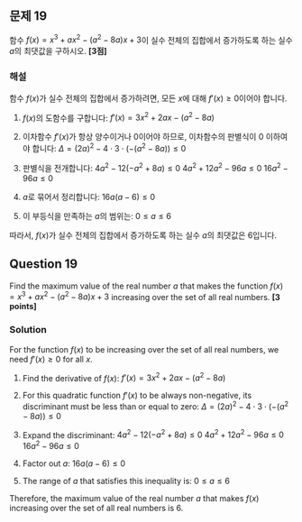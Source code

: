 

## 문제 19
함수 $f(x)=x^3+ax^2-(a^2-8a)x+3$이 실수 전체의 집합에서 증가하도록 하는 실수 $a$의 최댓값을 구하시오. **[3점]**

### 해설
함수 $f(x)$가 실수 전체의 집합에서 증가하려면, 모든 $x$에 대해 $f'(x) \geq 0$이어야 합니다.

1. $f(x)$의 도함수를 구합니다:
   $f'(x) = 3x^2 + 2ax - (a^2-8a)$

2. 이차함수 $f'(x)$가 항상 양수이거나 0이어야 하므로, 이차함수의 판별식이 0 이하여야 합니다:
   $\Delta = (2a)^2 - 4 \cdot 3 \cdot (-(a^2-8a)) \leq 0$

3. 판별식을 전개합니다:
   $4a^2 - 12(-a^2+8a) \leq 0$
   $4a^2 + 12a^2 - 96a \leq 0$
   $16a^2 - 96a \leq 0$

4. $a$로 묶어서 정리합니다:
   $16a(a - 6) \leq 0$

5. 이 부등식을 만족하는 $a$의 범위는:
   $0 \leq a \leq 6$

따라서, $f(x)$가 실수 전체의 집합에서 증가하도록 하는 실수 $a$의 최댓값은 6입니다.

## Question 19
Find the maximum value of the real number $a$ that makes the function $f(x)=x^3+ax^2-(a^2-8a)x+3$ increasing over the set of all real numbers. **[3 points]**

### Solution
For the function $f(x)$ to be increasing over the set of all real numbers, we need $f'(x) \geq 0$ for all $x$.

1. Find the derivative of $f(x)$:
   $f'(x) = 3x^2 + 2ax - (a^2-8a)$

2. For this quadratic function $f'(x)$ to be always non-negative, its discriminant must be less than or equal to zero:
   $\Delta = (2a)^2 - 4 \cdot 3 \cdot (-(a^2-8a)) \leq 0$

3. Expand the discriminant:
   $4a^2 - 12(-a^2+8a) \leq 0$
   $4a^2 + 12a^2 - 96a \leq 0$
   $16a^2 - 96a \leq 0$

4. Factor out $a$:
   $16a(a - 6) \leq 0$

5. The range of $a$ that satisfies this inequality is:
   $0 \leq a \leq 6$

Therefore, the maximum value of the real number $a$ that makes $f(x)$ increasing over the set of all real numbers is 6.